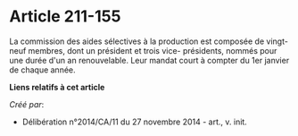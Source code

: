 # Article 211-155

La commission des aides sélectives à la production est composée de vingt-neuf membres, dont un président et trois vice-
présidents, nommés pour une durée d'un an renouvelable. Leur mandat court à compter du 1er janvier de chaque année.

**Liens relatifs à cet article**

_Créé par_:

  - Délibération n°2014/CA/11 du 27 novembre 2014 - art., v. init.
